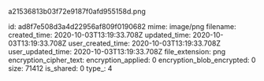a21536813b03f72e9187f0afd955158d.png

id: ad8f7e508d3a4d22956af809f0190682
mime: image/png
filename: 
created_time: 2020-10-03T13:19:33.708Z
updated_time: 2020-10-03T13:19:33.708Z
user_created_time: 2020-10-03T13:19:33.708Z
user_updated_time: 2020-10-03T13:19:33.708Z
file_extension: png
encryption_cipher_text: 
encryption_applied: 0
encryption_blob_encrypted: 0
size: 71412
is_shared: 0
type_: 4